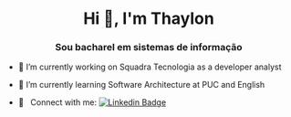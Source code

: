 <h1 align="center">Hi 👋, I'm Thaylon</h1>
<h3 align="center">Sou bacharel em sistemas de informação</h3>

- 🔭 I’m currently working on Squadra Tecnologia as a developer analyst

- 🌱 I’m currently learning Software Architecture at PUC and English

- :email: &nbsp; Connect with me: [![Linkedin Badge](https://img.shields.io/badge/LinkedIn--000?style=social&logo=Linkedin&logoColor=0077B5&link=https://www.linkedin.com/in/thaylon-mayk/)](https://www.linkedin.com/in/thaylon-mayk/) 
